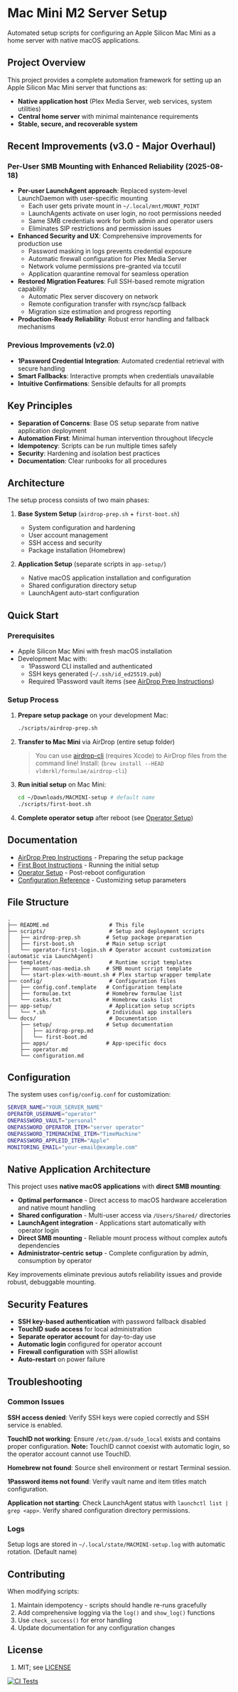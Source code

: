 # Mac Mini M2 Server Setup

Automated setup scripts for configuring an Apple Silicon Mac Mini as a home server with native macOS applications.

## Project Overview

This project provides a complete automation framework for setting up an Apple Silicon Mac Mini server that functions as:

- **Native application host** (Plex Media Server, web services, system utilities)
- **Central home server** with minimal maintenance requirements
- **Stable, secure, and recoverable system**

## Recent Improvements (v3.0 - Major Overhaul)

### Per-User SMB Mounting with Enhanced Reliability (2025-08-18)

- **Per-user LaunchAgent approach**: Replaced system-level LaunchDaemon with user-specific mounting
  - Each user gets private mount in `~/.local/mnt/MOUNT_POINT`
  - LaunchAgents activate on user login, no root permissions needed
  - Same SMB credentials work for both admin and operator users
  - Eliminates SIP restrictions and permission issues
- **Enhanced Security and UX**: Comprehensive improvements for production use
  - Password masking in logs prevents credential exposure
  - Automatic firewall configuration for Plex Media Server
  - Network volume permissions pre-granted via tccutil
  - Application quarantine removal for seamless operation
- **Restored Migration Features**: Full SSH-based remote migration capability
  - Automatic Plex server discovery on network
  - Remote configuration transfer with rsync/scp fallback
  - Migration size estimation and progress reporting
- **Production-Ready Reliability**: Robust error handling and fallback mechanisms

### Previous Improvements (v2.0)

- **1Password Credential Integration**: Automated credential retrieval with secure handling
- **Smart Fallbacks**: Interactive prompts when credentials unavailable  
- **Intuitive Confirmations**: Sensible defaults for all prompts

## Key Principles

- **Separation of Concerns**: Base OS setup separate from native application deployment
- **Automation First**: Minimal human intervention throughout lifecycle
- **Idempotency**: Scripts can be run multiple times safely
- **Security**: Hardening and isolation best practices
- **Documentation**: Clear runbooks for all procedures

## Architecture

The setup process consists of two main phases:

1. **Base System Setup** (`airdrop-prep.sh` + `first-boot.sh`)

   - System configuration and hardening
   - User account management
   - SSH access and security
   - Package installation (Homebrew)

2. **Application Setup** (separate scripts in `app-setup/`)

   - Native macOS application installation and configuration
   - Shared configuration directory setup
   - LaunchAgent auto-start configuration

## Quick Start

### Prerequisites

- Apple Silicon Mac Mini with fresh macOS installation
- Development Mac with:
  - 1Password CLI installed and authenticated
  - SSH keys generated (`~/.ssh/id_ed25519.pub`)
  - Required 1Password vault items (see [AirDrop Prep Instructions](docs/airdrop-prep.md))

### Setup Process

1. **Prepare setup package** on your development Mac:

   ```bash
   ./scripts/airdrop-prep.sh
   ```

2. **Transfer to Mac Mini** via AirDrop (entire setup folder)

   > You can use [airdrop-cli](https://github.com/vldmrkl/airdrop-cli) (requires Xcode) to AirDrop files from the command line!
   > Install: (`brew install --HEAD vldmrkl/formulae/airdrop-cli`)

3. **Run initial setup** on Mac Mini:

   ```bash
   cd ~/Downloads/MACMINI-setup # default name
   ./scripts/first-boot.sh
   ```

4. **Complete operator setup** after reboot (see [Operator Setup](docs/operator.md))

## Documentation

- [AirDrop Prep Instructions](docs/setup/airdrop-prep.md) - Preparing the setup package
- [First Boot Instructions](docs/setup/first-boot.md) - Running the initial setup
- [Operator Setup](docs/operator.md) - Post-reboot configuration
- [Configuration Reference](docs/configuration.md) - Customizing setup parameters

## File Structure

```plaintext
.
├── README.md                   # This file
├── scripts/                    # Setup and deployment scripts
│   ├── airdrop-prep.sh        # Setup package preparation
│   ├── first-boot.sh          # Main setup script
│   └── operator-first-login.sh # Operator account customization (automatic via LaunchAgent)
├── templates/                  # Runtime script templates
│   ├── mount-nas-media.sh     # SMB mount script template
│   └── start-plex-with-mount.sh # Plex startup wrapper template
├── config/                     # Configuration files
│   ├── config.conf.template   # Configuration template
│   ├── formulae.txt           # Homebrew formulae list
│   └── casks.txt              # Homebrew casks list
├── app-setup/                  # Application setup scripts
│   └── *.sh                   # Individual app installers
└── docs/                       # Documentation
    ├── setup/                 # Setup documentation
    │   ├── airdrop-prep.md
    │   └── first-boot.md
    ├── apps/                  # App-specific docs
    ├── operator.md
    └── configuration.md
```

## Configuration

The system uses `config/config.conf` for customization:

```bash
SERVER_NAME="YOUR_SERVER_NAME"
OPERATOR_USERNAME="operator"
ONEPASSWORD_VAULT="personal"
ONEPASSWORD_OPERATOR_ITEM="server operator"
ONEPASSWORD_TIMEMACHINE_ITEM="TimeMachine"
ONEPASSWORD_APPLEID_ITEM="Apple"
MONITORING_EMAIL="your-email@example.com"
```

## Native Application Architecture

This project uses **native macOS applications** with **direct SMB mounting**:

- **Optimal performance** - Direct access to macOS hardware acceleration and native mount handling
- **Shared configuration** - Multi-user access via `/Users/Shared/` directories
- **LaunchAgent integration** - Applications start automatically with operator login
- **Direct SMB mounting** - Reliable mount process without complex autofs dependencies
- **Administrator-centric setup** - Complete configuration by admin, consumption by operator

Key improvements eliminate previous autofs reliability issues and provide robust, debuggable mounting.

## Security Features

- **SSH key-based authentication** with password fallback disabled
- **TouchID sudo access** for local administration
- **Separate operator account** for day-to-day use
- **Automatic login** configured for operator account
- **Firewall configuration** with SSH allowlist
- **Auto-restart** on power failure

## Troubleshooting

### Common Issues

**SSH access denied**: Verify SSH keys were copied correctly and SSH service is enabled.

**TouchID not working**: Ensure `/etc/pam.d/sudo_local` exists and contains proper configuration. **Note:** TouchID cannot coexist with automatic login, so the operator account cannot use TouchID.

**Homebrew not found**: Source shell environment or restart Terminal session.

**1Password items not found**: Verify vault name and item titles match configuration.

**Application not starting**: Check LaunchAgent status with `launchctl list | grep <app>`. Verify shared configuration directory permissions.

### Logs

Setup logs are stored in `~/.local/state/MACMINI-setup.log` with automatic rotation. (Default name)

## Contributing

When modifying scripts:

1. Maintain idempotency - scripts should handle re-runs gracefully
2. Add comprehensive logging via the `log()` and `show_log()` functions
3. Use `check_success()` for error handling
4. Update documentation for any configuration changes

## License

1. MIT; see [LICENSE](license.md)

[![CI Tests](https://github.com/smartwatermelon/mac-server-setup/workflows/CI%20Tests/badge.svg)](https://github.com/smartwatermelon/mac-server-setup/actions)

